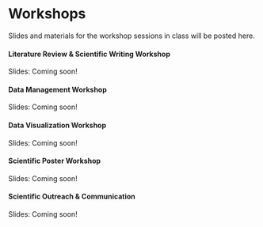 # Workshops

Slides and materials for the workshop sessions in class will be posted here. 


#### Literature Review & Scientific Writing Workshop

Slides: Coming soon!

#### Data Management Workshop

Slides: Coming soon!

#### Data Visualization Workshop

Slides: Coming soon!

#### Scientific Poster Workshop

Slides: Coming soon!

#### Scientific Outreach & Communication

Slides: Coming soon!